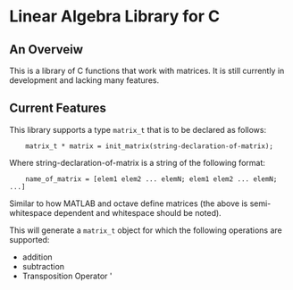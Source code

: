# Linear Algebra Library for C

## An Overveiw
This is a library of C functions that work with matrices.  It is still
currently in development and lacking many features.

## Current Features
This library supports a type `matrix_t` that is to be declared as follows:
```
	matrix_t * matrix = init_matrix(string-declaration-of-matrix);
```
Where string-declaration-of-matrix is a string of the following format:
```
	name_of_matrix = [elem1 elem2 ... elemN; elem1 elem2 ... elemN; ...]
```
Similar to how MATLAB and octave define matrices (the above is semi-whitespace
dependent and whitespace should be noted).


This will generate a `matrix_t` object for which the following operations are supported:
 - addition
 - subtraction
 - Transposition Operator '
